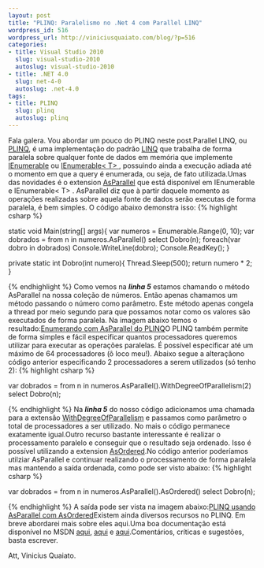 ```yaml
---
layout: post
title: "PLINQ: Paralelismo no .Net 4 com Parallel LINQ"
wordpress_id: 516
wordpress_url: http://viniciusquaiato.com/blog/?p=516
categories:
- title: Visual Studio 2010
  slug: visual-studio-2010
  autoslug: visual-studio-2010
- title: .NET 4.0
  slug: net-4-0
  autoslug: .net-4.0
tags:
- title: PLINQ
  slug: plinq
  autoslug: plinq
---
```

Fala galera. Vou abordar um pouco do PLINQ neste post.Parallel LINQ, ou [PLINQ](http://msdn.microsoft.com/en-us/magazine/cc163329.aspx), é uma implementação do padrão [LINQ](http://msdn.microsoft.com/en-us/netframework/aa904594.aspx) que trabalha de forma paralela sobre qualquer fonte de dados em memória que implemente [IEnumerable](http://msdn.microsoft.com/en-us/library/system.collections.ienumerable.aspx) ou [IEnumerable&lt;
    T&gt;
    ](http://msdn.microsoft.com/en-us/library/9eekhta0.aspx), possuindo ainda a execução adiada até o momento em que a query é enumerada, ou seja, de fato utilizada.Umas das novidades é o extension [AsParallel](http://msdn.microsoft.com/en-us/library/system.linq.parallelenumerable.asparallel%28VS.100%29.aspx) que está disponível em IEnumerable e IEnumerable&lt;
    T&gt;
    . AsParallel diz que à partir daquele momento as operações realizadas sobre aquela fonte de dados serão executas de forma paralela, é bem simples. O código abaixo demonstra isso:
{% highlight csharp %}

static void Main(string[] args){
var numeros = Enumerable.Range(0, 10);
var dobrados = from n in numeros.AsParallel()                   select Dobro(n);
foreach(var dobro in dobrados)        Console.WriteLine(dobro);
    Console.ReadKey();
    }


private
static int Dobro(int numero){    Thread.Sleep(500);
return numero * 2;
    }

{% endhighlight %}
Como vemos na **_linha 5_** estamos chamando o método AsParallel na nossa coleção de números. Então apenas chamamos um método passando o número como parâmetro. Este método apenas congela a thread por meio segundo para que possamos notar como os valores são executados de forma paralela. Na imagem abaixo temos o resultado:[Enumerando com AsParallel do PLINQ](http://viniciusquaiato.com/images_posts/Enumerando-com-AsParallel.jpg "Enumerando com AsParallel do PLINQ")O PLINQ também permite de forma simples e fácil especificar quantos processadores queremos utilizar para executar as operações paralelas. É possível especificar até um máximo de 64 processadores (ô loco meu!). Abaixo segue a alteraçãono código anterior especificando 2 processadores a serem utilizados (só tenho 2):
{% highlight csharp %}

var dobrados = from n in numeros.AsParallel().WithDegreeOfParallelism(2)                   select Dobro(n);

{% endhighlight %}
Na **_linha 5_** do nosso código adicionamos uma chamada para a extensão [WithDegreeOfParallelism](http://msdn.microsoft.com/en-us/library/dd383719%28VS.100%29.aspx) e passamos como parâmetro o total de processadores a ser utilizado. No mais o código permanece exatamente igual.Outro recurso bastante interessante é realizar o processamento paralelo e conseguir que o resultado seja ordenado. Isso é possível utilizando a extension [AsOrdered](http://msdn.microsoft.com/en-us/library/dd642142%28VS.100%29.aspx).No código anterior poderíamos utilziar AsParallel e continuar realizando o processamento de forma paralela mas mantendo a saída ordenada, como pode ser visto abaixo:
{% highlight csharp %}

var dobrados = from n in numeros.AsParallel().AsOrdered()                   select Dobro(n);

{% endhighlight %}
A saída pode ser vista na imagem abaixo:[PLINQ usando AsParallel com AsOrdered](http://viniciusquaiato.com/images_posts/AsParallel-com-AsOrdered.jpg "PLINQ usando AsParallel com AsOrdered")Existem ainda diversos recursos no PLINQ. Em breve abordarei mais sobre eles aqui.Uma boa documentação está disponível no MSDN [aqui](http://msdn.microsoft.com/en-us/library/dd997425%28VS.100%29.aspx), [aqui](http://msdn.microsoft.com/en-us/library/dd537608%28VS.100%29.aspx) e [aqui](http://msdn.microsoft.com/pt-br/vstudio/dd441784%28en-us%29.aspx#Parallel).Comentários, críticas e sugestões, basta escrever.

Att,
Vinicius Quaiato.
